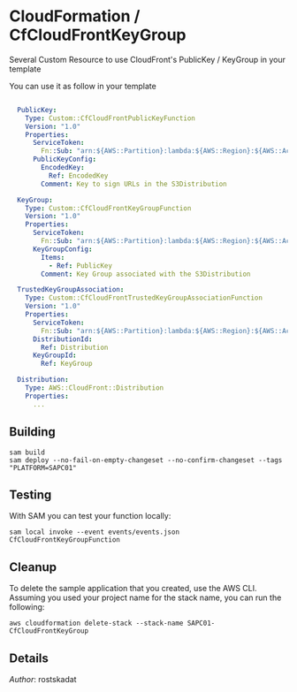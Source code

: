 # CloudFormation / CfCloudFrontKeyGroup

Several Custom Resource to use CloudFront's PublicKey / KeyGroup in your template

You can use it as follow in your template

```yaml

  PublicKey:
    Type: Custom::CfCloudFrontPublicKeyFunction
    Version: "1.0"
    Properties:
      ServiceToken:
        Fn::Sub: "arn:${AWS::Partition}:lambda:${AWS::Region}:${AWS::AccountId}:function:CfCloudFrontPublicKeyFunction"
      PublicKeyConfig:
        EncodedKey: 
          Ref: EncodedKey
        Comment: Key to sign URLs in the S3Distribution

  KeyGroup:
    Type: Custom::CfCloudFrontKeyGroupFunction
    Version: "1.0"
    Properties:
      ServiceToken:
        Fn::Sub: "arn:${AWS::Partition}:lambda:${AWS::Region}:${AWS::AccountId}:function:CfCloudFrontKeyGroupFunction"
      KeyGroupConfig:
        Items:
          - Ref: PublicKey
        Comment: Key Group associated with the S3Distribution

  TrustedKeyGroupAssociation:
    Type: Custom::CfCloudFrontTrustedKeyGroupAssociationFunction
    Version: "1.0"
    Properties:
      ServiceToken:
        Fn::Sub: "arn:${AWS::Partition}:lambda:${AWS::Region}:${AWS::AccountId}:function:CfCloudFrontTrustedKeyGroupAssociationFunction"
      DistributionId: 
        Ref: Distribution
      KeyGroupId:
        Ref: KeyGroup

  Distribution:
    Type: AWS::CloudFront::Distribution
    Properties:
      ...

```

## Building

```shell
sam build 
sam deploy --no-fail-on-empty-changeset --no-confirm-changeset --tags "PLATFORM=SAPC01" 
``` 

## Testing

With SAM you can test your function locally:

```shell
sam local invoke --event events/events.json CfCloudFrontKeyGroupFunction
```

## Cleanup

To delete the sample application that you created, use the AWS CLI. Assuming you used your project name for the stack name, you can run the following:

```shell
aws cloudformation delete-stack --stack-name SAPC01-CfCloudFrontKeyGroup
```

## Details

*Author*: rostskadat

